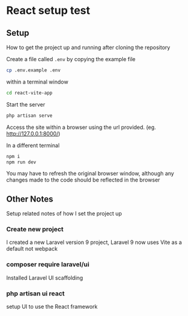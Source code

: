 # React setup test

## Setup
How to get the project up and running after cloning the repository

Create a file called `.env` by copying the example file
```bash
cp .env.example .env
```

within a terminal window
```bash
cd react-vite-app
``` 

Start the server
```bash
php artisan serve
```
Access the site within a browser using the url provided. (eg. http://127.0.0.1:8000/)


In a different terminal
```bash
npm i
npm run dev
```

You may have to refresh the original browser window, although any changes made to the code should be reflected in the browser 


## Other Notes

Setup related notes of how I set the project up

### Create new project
I created a new Laravel version 9 project, Laravel 9 now uses Vite as a default not webpack

### composer require laravel/ui
Installed Laravel UI scaffolding

### php artisan ui react
setup UI to use the React framework





